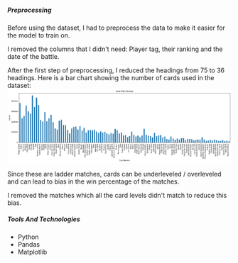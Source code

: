 ##### Preprocessing

Before using the dataset, I had to preprocess the data to make it easier for the model to train on.

I removed the columns that I didn't need: Player tag, their ranking and the date of the battle.

After the first step of preprocessing, I reduced the headings from 75 to 36 headings. Here is a bar chart showing the number of cards used in the dataset:
<img src="graphs/bar_chart_1.png" width="1000px"><br>

Since these are ladder matches, cards can be underleveled / overleveled and can lead to bias in the win percentage of the matches.

I removed the matches which all the card levels didn't match to reduce this bias.

##### Tools And Technologies

*   Python
*   Pandas
*   Matplotlib